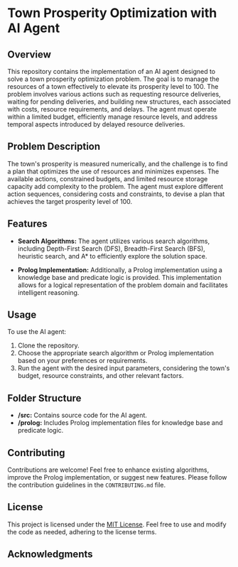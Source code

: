 # Town Prosperity Optimization with AI Agent

## Overview

This repository contains the implementation of an AI agent designed to solve a town prosperity optimization problem. The goal is to manage the resources of a town effectively to elevate its prosperity level to 100. The problem involves various actions such as requesting resource deliveries, waiting for pending deliveries, and building new structures, each associated with costs, resource requirements, and delays. The agent must operate within a limited budget, efficiently manage resource levels, and address temporal aspects introduced by delayed resource deliveries.

## Problem Description

The town's prosperity is measured numerically, and the challenge is to find a plan that optimizes the use of resources and minimizes expenses. The available actions, constrained budgets, and limited resource storage capacity add complexity to the problem. The agent must explore different action sequences, considering costs and constraints, to devise a plan that achieves the target prosperity level of 100.

## Features

- **Search Algorithms:** The agent utilizes various search algorithms, including Depth-First Search (DFS), Breadth-First Search (BFS), heuristic search, and A* to efficiently explore the solution space.
  
- **Prolog Implementation:** Additionally, a Prolog implementation using a knowledge base and predicate logic is provided. This implementation allows for a logical representation of the problem domain and facilitates intelligent reasoning.

## Usage

To use the AI agent:

1. Clone the repository.
2. Choose the appropriate search algorithm or Prolog implementation based on your preferences or requirements.
3. Run the agent with the desired input parameters, considering the town's budget, resource constraints, and other relevant factors.

## Folder Structure

- **/src:** Contains source code for the AI agent.
- **/prolog:** Includes Prolog implementation files for knowledge base and predicate logic.

## Contributing

Contributions are welcome! Feel free to enhance existing algorithms, improve the Prolog implementation, or suggest new features. Please follow the contribution guidelines in the `CONTRIBUTING.md` file.

## License

This project is licensed under the [MIT License](LICENSE). Feel free to use and modify the code as needed, adhering to the license terms.

## Acknowledgments
